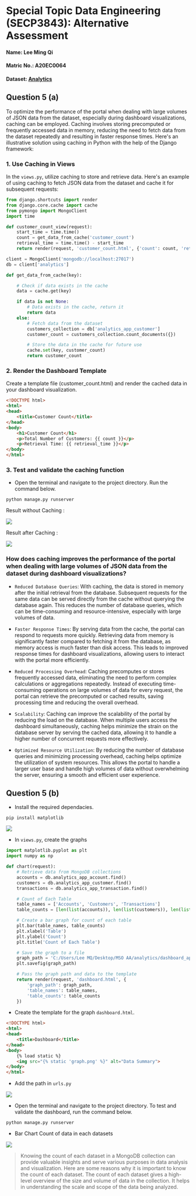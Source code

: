 # Special Topic Data Engineering (SECP3843): Alternative Assessment

#### Name: Lee Ming Qi
#### Matric No.: A20EC0064
#### Dataset: [Analytics](https://github.com/drshahizan/dataset/tree/main/mongodb/02-analytics)

## Question 5 (a)

To optimize the performance of the portal when dealing with large volumes of JSON data from the dataset, especially during dashboard visualizations, caching can be employed. Caching involves storing precomputed or frequently accessed data in memory, reducing the need to fetch data from the dataset repeatedly and resulting in faster response times. Here's an illustrative solution using caching in Python with the help of the Django framework:

### 1. Use Caching in Views
In the `views.py`, utilize caching to store and retrieve data. Here's an example of using caching to fetch JSON data from the dataset and cache it for subsequent requests:

```python
from django.shortcuts import render
from django.core.cache import cache
from pymongo import MongoClient
import time

def customer_count_view(request):
    start_time = time.time()
    count = get_data_from_cache('customer_count')
    retrieval_time = time.time() - start_time
    return render(request, 'customer_count.html', {'count': count, 'retrieval_time': retrieval_time})

client = MongoClient('mongodb://localhost:27017')
db = client['analytics']

def get_data_from_cache(key):

    # Check if data exists in the cache
    data = cache.get(key)

    if data is not None:
        # Data exists in the cache, return it
        return data
    else:
        # Fetch data from the dataset
        customers_collection = db['analytics_app_customer']
        customer_count = customers_collection.count_documents({})

        # Store the data in the cache for future use
        cache.set(key, customer_count)
        return customer_count
```

### 2. Render the Dashboard Template

Create a template file (customer_count.html) and render the cached data in your dashboard visualization.

```html
<!DOCTYPE html>
<html>
<head>
    <title>Customer Count</title>
</head>
<body>
    <h1>Customer Count</h1>
    <p>Total Number of Customers: {{ count }}</p>
    <p>Retrieval Time: {{ retrieval_time }}</p>
</body>
</html>
```

### 3. Test and validate the caching function

- Open the terminal and navigate to the project directory. Run the command below.

```
python manage.py runserver
```

Result without Caching :

<img src="./files/images/5a1.png" />

Result after Caching :

<img src="./files/images/5a2.png" />

### How does caching improves the performance of the portal when dealing with large volumes of JSON data from the dataset during dashboard visualizations?

- `Reduced Database Queries`: With caching, the data is stored in memory after the initial retrieval from the database. Subsequent requests for the same data can be served directly from the cache without querying the database again. This reduces the number of database queries, which can be time-consuming and resource-intensive, especially with large volumes of data.

- `Faster Response Times`: By serving data from the cache, the portal can respond to requests more quickly. Retrieving data from memory is significantly faster compared to fetching it from the database, as memory access is much faster than disk access. This leads to improved response times for dashboard visualizations, allowing users to interact with the portal more efficiently.

- `Reduced Processing Overhead`: Caching precomputes or stores frequently accessed data, eliminating the need to perform complex calculations or aggregations repeatedly. Instead of executing time-consuming operations on large volumes of data for every request, the portal can retrieve the precomputed or cached results, saving processing time and reducing the overall overhead.

- `Scalability`: Caching can improve the scalability of the portal by reducing the load on the database. When multiple users access the dashboard simultaneously, caching helps minimize the strain on the database server by serving the cached data, allowing it to handle a higher number of concurrent requests more effectively.

- `Optimized Resource Utilization`: By reducing the number of database queries and minimizing processing overhead, caching helps optimize the utilization of system resources. This allows the portal to handle a larger user base and handle high volumes of data without overwhelming the server, ensuring a smooth and efficient user experience.

## Question 5 (b)

- Install the required dependacies.

```
pip install matplotlib
```

<img src="./files/images/5b1.png" />

- In `views.py`, create the graphs

```python
import matplotlib.pyplot as plt
import numpy as np

def chart(request):
    # Retrieve data from MongoDB collections
    accounts = db.analytics_app_account.find()
    customers = db.analytics_app_customer.find()
    transactions = db.analytics_app_transaction.find()

    # Count of Each Table
    table_names = ['Accounts', 'Customers', 'Transactions']
    table_counts = [len(list(accounts)), len(list(customers)), len(list(transactions))]

    # Create a bar graph for count of each table
    plt.bar(table_names, table_counts)
    plt.xlabel('Table')
    plt.ylabel('Count')
    plt.title('Count of Each Table')

    # Save the graph to a file
    graph_path = 'C:/Users/Lee MQ/Desktop/MSO AA/analytics/dashboard_app/static/graph.png'
    plt.savefig(graph_path)

    # Pass the graph path and data to the template
    return render(request, 'dashboard.html', {
        'graph_path': graph_path,
        'table_names': table_names,
        'table_counts': table_counts
    })
```

- Create the template for the graph `dashboard.html`.

```html
<!DOCTYPE html>
<html>
<head>
    <title>Dashboard</title>
</head>
<body>
    {% load static %}
    <img src="{% static 'graph.png' %}" alt="Data Summary">
</body>
</html>
```

- Add the path in `urls.py`

<img src="./files/images/5b2.png" />


- Open the terminal and navigate to the project directory. To test and validate the dashboard, run the command below.

```
python manage.py runserver
```

- Bar Chart Count of data in each datasets

<img src="./files/images/5b3.png" />

> Knowing the count of each dataset in a MongoDB collection can provide valuable insights and serve various purposes in data analysis and visualization. Here are some reasons why it is important to know the count of each dataset. The count of each dataset gives a high-level overview of the size and volume of data in the collection. It helps in understanding the scale and scope of the data being analyzed.